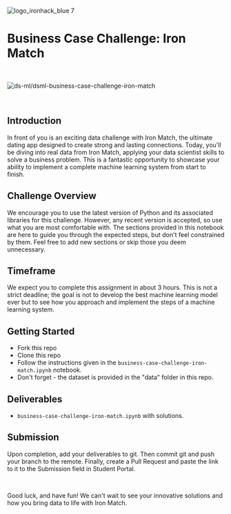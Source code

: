 ![logo_ironhack_blue 7](https://user-images.githubusercontent.com/23629340/40541063-a07a0a8a-601a-11e8-91b5-2f13e4e6b441.png)

# Business Case Challenge: Iron Match

<br>

![ds-ml/dsml-business-case-challenge-iron-match](https://education-team-2020.s3.eu-west-1.amazonaws.com/ds-ml/dsml-business-case-challenge-iron-match.png)

<br>

## Introduction

In front of you is an exciting data challenge with Iron Match, the ultimate dating app designed to create strong and lasting connections. Today, you'll be diving into real data from Iron Match, applying your data scientist skills to solve a business problem. This is a fantastic opportunity to showcase your ability to implement a complete machine learning system from start to finish.

## Challenge Overview

We encourage you to use the latest version of Python and its associated libraries for this challenge. However, any recent version is accepted, so use what you are most comfortable with. The sections provided in this notebook are here to guide you through the expected steps, but don't feel constrained by them. Feel free to add new sections or skip those you deem unnecessary.

## Timeframe

We expect you to complete this assignment in about 3 hours. This is not a strict deadline; the goal is not to develop the best machine learning model ever but to see how you approach and implement the steps of a machine learning system.

## Getting Started

- Fork this repo
- Clone this repo
- Follow the instructions given in the `business-case-challenge-iron-match.ipynb` notebook.
- Don't forget - the dataset is provided in the "data" folder in this repo.
 
## Deliverables

- `business-case-challenge-iron-match.ipynb` with solutions. 

## Submission

Upon completion, add your deliverables to git. Then commit git and push your branch to the remote. Finally, create a Pull Request and paste the link to it to the Submission field in Student Portal.

<br>

Good luck, and have fun! We can't wait to see your innovative solutions and how you bring data to life with Iron Match.

